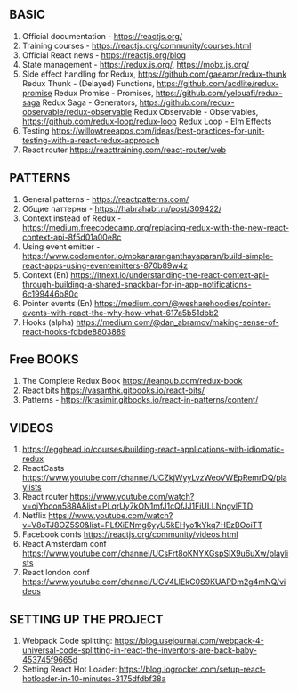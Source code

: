 ## **BASIC**

1.	Official documentation - https://reactjs.org/ 
2.	Training courses - https://reactjs.org/community/courses.html
3.	Official React news - https://reactjs.org/blog
4.  State management - https://redux.js.org/,  https://mobx.js.org/
5.  Side effect handling for Redux,
      https://github.com/gaearon/redux-thunk  Redux Thunk - (Delayed) Functions,
      https://github.com/acdlite/redux-promise  Redux Promise - Promises, 
      https://github.com/yelouafi/redux-saga Redux Saga - Generators,
      https://github.com/redux-observable/redux-observable Redux Observable - Observables,
      https://github.com/redux-loop/redux-loop Redux Loop - Elm Effects
6. Testing https://willowtreeapps.com/ideas/best-practices-for-unit-testing-with-a-react-redux-approach
7. React router https://reacttraining.com/react-router/web

## **PATTERNS**

1.	General patterns - https://reactpatterns.com/
2.	Общие паттерны - https://habrahabr.ru/post/309422/
3.	Context instead of Redux - https://medium.freecodecamp.org/replacing-redux-with-the-new-react-context-api-8f5d01a00e8c
4.	Using event emitter - https://www.codementor.io/mokanaranganthayaparan/build-simple-react-apps-using-eventemitters-870b89w4z
5.    Context (En) https://itnext.io/understanding-the-react-context-api-through-building-a-shared-snackbar-for-in-app-notifications-6c199446b80c
6.    Pointer events (En) https://medium.com/@wesharehoodies/pointer-events-with-react-the-why-how-what-617a5b51dbb2
7.    Hooks (alpha) https://medium.com/@dan_abramov/making-sense-of-react-hooks-fdbde8803889

## **Free BOOKS**
1. The Complete Redux Book https://leanpub.com/redux-book
2. React bits https://vasanthk.gitbooks.io/react-bits/
3. Patterns - https://krasimir.gitbooks.io/react-in-patterns/content/

## **VIDEOS**
1. https://egghead.io/courses/building-react-applications-with-idiomatic-redux
2. ReactCasts https://www.youtube.com/channel/UCZkjWyyLvzWeoVWEpRemrDQ/playlists
3. React router https://www.youtube.com/watch?v=ojYbcon588A&list=PLqrUy7kON1mfJ1cQfJJ1FiULLNngvlFTD
4. Netflix https://www.youtube.com/watch?v=V8oTJ8OZ5S0&list=PLfXiENmg6yyU5kEHyo1kYkq7HEzBOoiTT
5. Facebook confs https://reactjs.org/community/videos.html
6. React Amsterdam conf https://www.youtube.com/channel/UCsFrt8oKNYXGspSlX9u6uXw/playlists
7. React london conf https://www.youtube.com/channel/UCV4LIEkC0S9KUAPDm2g4mNQ/videos

## **SETTING UP THE PROJECT**
1. Webpack Code splitting: https://blog.usejournal.com/webpack-4-universal-code-splitting-in-react-the-inventors-are-back-baby-453745f9665d
2. Setting React Hot Loader: https://blog.logrocket.com/setup-react-hotloader-in-10-minutes-3175dfdbf38a
